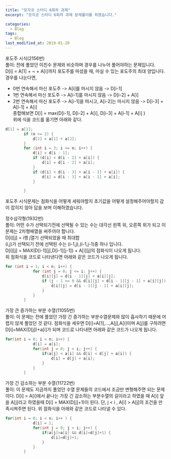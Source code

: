 ```yaml
---
title: "모각코 스터디 6회차 과제"
excerpt: "모각코 스터디 6회차 과제 문제풀이를 하였습니다."

categories:
  - Blog
tags:
  - Blog
last_modified_at: 2019-01-20
---
```

포도주 시식(2156번)  
풀이: 전에 풀었던 이친수 문제와 비슷하며 경우를 나누어 풀어야하는 문제입니다.  
D[i] = A[1] + ~ + A[i]까지 포도주를 마셨을 때, 마실 수 있는 포도주의 최대 양입니다.  
경우를 나눈다면,  
- 0번 연속해서 마신 포도주 -> A[i]를 마시지 않음 -> D[i-1]  
- 1번 연속해서 마신 포도주 -> A[i-1]를 마시지 않음 -> D[i-2] + A[i]  
- 2번 연속해서 마신 포도주 -> A[i-1]을 마시고, A[i-2]는 마시지 않음 -> D[i-3] + A[i-1] + A[i]  
종합해보면 D[i] = max(D[i-1], D[i-2] + A[i], D[i-3] + A[i-1] + A[i] )  
위에 식을 코드를 옮기면 아래와 같다.  
~~~java  
d[1] = a[1];  
		if (n >= 2) {  
			d[2] = a[1] + a[2];  
		}  
		for (int i = 3; i <= n; i++) {  
			d[i] = d[i - 1];  
			if (d[i] < d[i - 2] + a[i]) {  
				d[i] = d[i - 2] + a[i];  
			}  
			if (d[i] < d[i - 3] + a[i - 1] + a[i]) {  
				d[i] = d[i - 3] + a[i - 1] + a[i];  
			}  

		}  
~~~
포도주 시식문제는 점화식을 어떻게 세워야할지 초기값을 어떻게 설정해주어야할지 감이 잡히지 않아 답을 보며 이해하였습니다.  


정수삼각형(1932번)  
풀이: 어떤 수가 선택되기전에 선택될 수 있는 수는 대각선 왼쪽 위, 오른쪽 위가 되고 이 문제는 2차형배열을 써주어야 합니다.  
D[i][j] = i행 j열기 선택되었을 때 최대합  
(i,j)가 선택되기 전에 선택된 수는 (i-1,j),(i-1,j-1)중 하나 입니다.  
D[i][j] = MAX(D[i-1][j],D[i-1][j-1]) + A[i][j]의 점화식이 나오게 됩니다.  
위 점화식을 코드로 나타낸다면 아래와 같은 코드가 나오게 됩니다.  
~~~java  
for (int i = 1; i < n; i++) {
			for (int j = 0; j <= i; j++) {
				d[i][j] = d[i - 1][j] + a[i][j];
				if (j - 1 >= 0 && d[i][j] < d[i - 1][j - 1] + a[i][j]) {
					d[i][j] = d[i - 1][j - 1] + a[i][j];
				}
			}
		}
~~~  



가장 큰 증가하는 부분 수열(11055번)  
풀이: 이 문제는 전에 풀었던 가장 긴 증가하는 부분수열문제와 많이 흡사하기 때문에 어렵지 않게 풀었던 것 같다. 점화식을 세우면 D[i]=A[1],...,A[j],A[i]이며 A[j]를 구하려면 D[i]=MAX(D[j])+a[i]가 되며 코드로 나타내면 아래와 같은 코드가 나오게 됩니다.  
~~~java  
for(int i = 0; i < n; i++) {
			d[i] = a[i];
			for(int j = 0; j < i; j++) {
				if(a[j] < a[i] && d[i] < d[j] + a[i]) {
					d[i] = d[j] + a[i];
				}
			}
		}  
~~~  



가장 긴 감소하는 부분 수열(11722번)  
풀이: 이 문제도 지금까지 풀었던 수열 문제들의 코드에서 조금만 변형해주면 되는 문제이다. D[i] = A[i]에서 끝나는 가장 긴 감소하는 부분수열의 길이라고 하였을 때 A[i] 앞을 A[j]라고 하였을때 D[i] = MAX(D[j]+1)이 된다. 단, j < i , A[i] > A[j]의 조건을 만족시켜주면 된다. 위 점화식을 아래와 같은 코드로 나타낼 수 있다.  
~~~java  
for(int i = 0; i < n; i++ ) {
			d[i] = 1;
			for(int j = 0; j < i; j++) {
				if(a[j]>a[i] && d[i]<d[j]+1) {
					d[i]=d[j]+1;
				}
			}
		}  
~~~  
